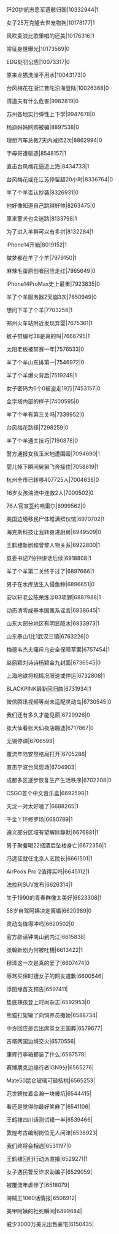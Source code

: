 歼20护航志愿军遗骸归国|10332944|1

女子25万克隆去世宠物狗|10178177|1

风吹麦浪比歌里唱的还美|10176316|1

常征身世曝光|10173569|0

EDG处罚公告|10073317|0

原来龙猫洗澡不用水|10043173|0

台风梅花在浙江普陀沿海登陆|10026368|0

清道夫有什么危害|9982819|0

苏州各地实行弹性上下学|9947678|0

杨迪妈妈网购被骗|8897538|0

理想汽车总裁7天内减持2次|8862994|0

字母哥遭驱逐|8548157|1

直击台风梅花逼近上海|8434733|1

台风梅花或在江苏停留超20小时|8336764|0

羊了个羊否认抄袭|8326931|0

他好像知道自己跳得好帅|8263475|0

原来警犬也会迷路|8133798|1

为了进入羊群可以有多拼|8132284|1

iPhone14开箱|8019152|1

做梦都在羊了个羊|7979150|1

麻辣毛蛋原创者回应走红|7965649|0

iPhone14ProMax史上最重|7923835|0

羊了个羊服务器2天崩3次|7850949|0

想问下羊了个羊|7703256|1

郑州火车站附近发现弃婴|7675361|1

蚊子带编号38是真的吗|7666795|1

太阳老板被禁赛一年|7576533|0

羊了个羊山东排第一|7546972|0

羊了个羊爆火背后|7519248|1

女子密码为6个0被盗走19万|7453157|0

金字塔内部的样子|7400595|0

羊了个羊有第三关吗|7339952|0

台风梅花路径|7298259|0

羊了个羊通关技巧|7190878|0

警方通报女孩玉米地遭围殴|7094690|1

婴儿掉下瞬间舅舅飞奔接住|7058619|1

杭州全市已转移407725人|7004636|0

16岁女孩湍流中连救2人|7000502|0

76人官宣签约哈雷尔|6999562|0

美国边境移民尸体堆满殡仪馆|6970702|1

海克斯科技让我转身进厨房|6949509|0

王鹤棣新剧和曾黎人物关系|6922800|1

县委书记7分钟讲话后续|6918808|1

羊了个羊第二关终于过了|6897666|1

男子在水库放生入侵鱼种|6896651|0

安以轩老公陈荣炼涉83项罪|6887988|1

动态清零成基本国策系谣言|6838645|1

山东大部分地区有明显降水|6833973|1

山东泰山1比1武汉三镇|6763226|0

梅德韦杰夫痛斥乌安全保障草案|6757454|1

赵丽颖刘诗诗杨颖金九封面|6736545|0

上海地铁将视情况限速或停运|6732808|1

BLACKPINK最新回归曲|6731934|1

微信腾讯视频等尚未适配灵动岛|6730545|0

我们还有多久才能见面|6729926|0

张大仙看张大仙夜店蹦迪|6717867|0

无锡停课|6706598|

覆流年陆安然格局打开|6705286|

直击宁波台风现场|6704903|

成都多区逐步恢复生产生活秩序|6702208|0

CSGO首个中文音乐盒|6692598|1

天沈一对太好嗑了|6688265|1

千金丫环修罗场|6680789|1

遵义部分区域有望解除静默|6676881|1

男子聚餐喝22瓶酒后坠楼身亡|6672356|1

冯远征就任北京人艺院长|6661501|1

AirPods Pro 2值得买吗|6645112|1

法拉利SUV发布|6626314|1

生于1990的青春群像太美好|6623308|1

58岁自驾阿姨决定离婚|6620989|0

灵动岛值得冲吗|6620502|0

官方辟谣钟南山到内江|6615838|

张翰新剧为何被吐槽|6613422|1

穆泽这一次是真的爱了|6607474|0

辱骂买保时捷女子的网友道歉|6600546|

浮图缘首支预告|6597411|

垫底辣孩登上时尚杂志|6592953|0

熊猫打架输了向饲养员撒娇|6588734|

中方回应是否出席英女王国葬|6579677|

吉塔两国边境交火|6570556|

康辉行李箱都装了什么|6567578|

赛博朋克边缘行者IGN9分|6565276|

Mate50昆仑玻璃可砸核桃|6565253|

范世錡拉着金瀚一块被坑|6544415|

看还是觉得你最好笑麻了|6541106|

王鹤棣四川话测试错一半|6539466|

敦煌考古编制岗位无人问津|6536923|

我们终将会相遇|6531197|0

王鹤棣回归行动派直播|6529271|1

女子遇民警反诈求助骗子|6529059|

被覆流年虐惨了|6518079|

海贼王1060话情报|6506912|

美甲阿姨的社死瞬间|6499684|

威少3000万美元出售豪宅|6150435|

